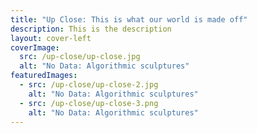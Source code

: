 ```yaml
---
title: "Up Close: This is what our world is made off"
description: This is the description
layout: cover-left
coverImage:
  src: /up-close/up-close.jpg
  alt: "No Data: Algorithmic sculptures"
featuredImages:
  - src: /up-close/up-close-2.jpg
    alt: "No Data: Algorithmic sculptures"
  - src: /up-close/up-close-3.png
    alt: "No Data: Algorithmic sculptures"
---
```

